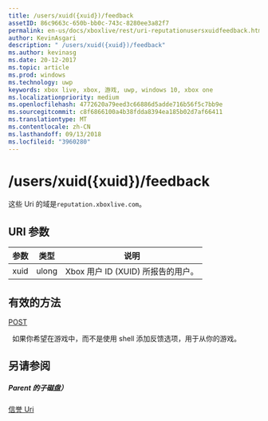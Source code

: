 ```yaml
---
title: /users/xuid({xuid})/feedback
assetID: 86c9663c-650b-bb0c-743c-8280ee3a82f7
permalink: en-us/docs/xboxlive/rest/uri-reputationusersxuidfeedback.html
author: KevinAsgari
description: " /users/xuid({xuid})/feedback"
ms.author: kevinasg
ms.date: 20-12-2017
ms.topic: article
ms.prod: windows
ms.technology: uwp
keywords: xbox live, xbox, 游戏, uwp, windows 10, xbox one
ms.localizationpriority: medium
ms.openlocfilehash: 4772620a79eed3c66886d5adde716b56f5c7bb9e
ms.sourcegitcommit: c8f6866100a4b38fdda8394ea185b02d7af66411
ms.translationtype: MT
ms.contentlocale: zh-CN
ms.lasthandoff: 09/13/2018
ms.locfileid: "3960280"
---
```

# <a name="usersxuidxuidfeedback"></a>/users/xuid({xuid})/feedback
 
这些 Uri 的域是`reputation.xboxlive.com`。
 
<a id="ID4EW"></a>

 
## <a name="uri-parameters"></a>URI 参数
 
| 参数| 类型| 说明| 
| --- | --- | --- | 
| xuid| ulong| Xbox 用户 ID (XUID) 所报告的用户。| 
  
<a id="ID4EZB"></a>

 
## <a name="valid-methods"></a>有效的方法

[POST](uri-reputationusersxuidfeedbackpost.md)

&nbsp;&nbsp;如果你希望在游戏中，而不是使用 shell 添加反馈选项，用于从你的游戏。
 
<a id="ID4EDC"></a>

 
## <a name="see-also"></a>另请参阅
 
<a id="ID4EFC"></a>

 
##### <a name="parent"></a>Parent 的子磁盘） 

[信誉 Uri](atoc-reference-reputation.md)

   